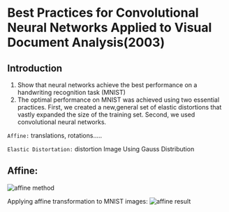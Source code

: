 Best Practices for Convolutional Neural Networks
Applied to Visual Document Analysis(2003)
=======
Introduction
---------
1. Show that neural networks achieve the best performance on a handwriting recognition task (MNIST)
2. The optimal performance on MNIST was achieved using two essential practices. 
First, we created a new,general set of elastic distortions that vastly expanded the size of the training set. 
Second, we used convolutional neural networks.


`Affine:`
translations, rotations.....

`Elastic Distortation:`
distortion Image Using Gauss Distribution


Affine:
----------
![affine method](https://github.com/FrankXu0808/Thesis_Reappearance-BestPracticeOfCNNinMnist/tree/master/images/affine.png)  

Applying affine transformation to MNIST images:
![affine result](https://github.com/FrankXu0808/Thesis_Reappearance-BestPracticeOfCNNinMnist/tree/master/images/affine_exa.png)  

